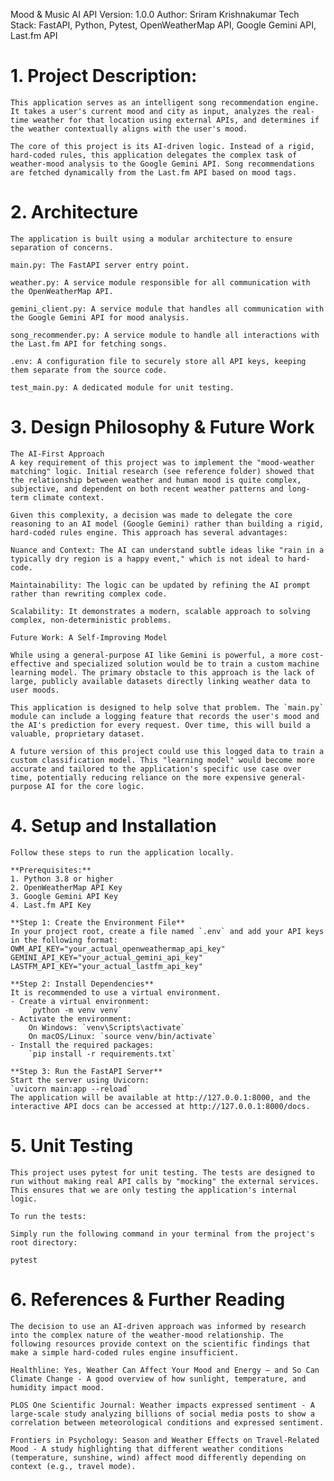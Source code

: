 Mood & Music AI API
Version: 1.0.0
Author: Sriram Krishnakumar
Tech Stack: FastAPI, Python, Pytest, OpenWeatherMap API, Google Gemini API, Last.fm API

# 1. Project Description:
    This application serves as an intelligent song recommendation engine. It takes a user's current mood and city as input, analyzes the real-time weather for that location using external APIs, and determines if the weather contextually aligns with the user's mood.

    The core of this project is its AI-driven logic. Instead of a rigid, hard-coded rules, this application delegates the complex task of weather-mood analysis to the Google Gemini API. Song recommendations are fetched dynamically from the Last.fm API based on mood tags.

# 2. Architecture
    The application is built using a modular architecture to ensure separation of concerns.

    main.py: The FastAPI server entry point.

    weather.py: A service module responsible for all communication with the OpenWeatherMap API.

    gemini_client.py: A service module that handles all communication with the Google Gemini API for mood analysis.

    song_recommender.py: A service module to handle all interactions with the Last.fm API for fetching songs.

    .env: A configuration file to securely store all API keys, keeping them separate from the source code.

    test_main.py: A dedicated module for unit testing.

# 3.  Design Philosophy & Future Work
    The AI-First Approach
    A key requirement of this project was to implement the "mood-weather matching" logic. Initial research (see reference folder) showed that the relationship between weather and human mood is quite complex, subjective, and dependent on both recent weather patterns and long-term climate context.

    Given this complexity, a decision was made to delegate the core reasoning to an AI model (Google Gemini) rather than building a rigid, hard-coded rules engine. This approach has several advantages:

    Nuance and Context: The AI can understand subtle ideas like "rain in a typically dry region is a happy event," which is not ideal to hard-code.

    Maintainability: The logic can be updated by refining the AI prompt rather than rewriting complex code.

    Scalability: It demonstrates a modern, scalable approach to solving complex, non-deterministic problems.

    Future Work: A Self-Improving Model

    While using a general-purpose AI like Gemini is powerful, a more cost-effective and specialized solution would be to train a custom machine learning model. The primary obstacle to this approach is the lack of large, publicly available datasets directly linking weather data to user moods.

    This application is designed to help solve that problem. The `main.py` module can include a logging feature that records the user's mood and the AI's prediction for every request. Over time, this will build a valuable, proprietary dataset.

    A future version of this project could use this logged data to train a custom classification model. This "learning model" would become more accurate and tailored to the application's specific use case over time, potentially reducing reliance on the more expensive general-purpose AI for the core logic.

# 4.  Setup and Installation
    Follow these steps to run the application locally.

    **Prerequisites:**
    1. Python 3.8 or higher
    2. OpenWeatherMap API Key
    3. Google Gemini API Key
    4. Last.fm API Key

    **Step 1: Create the Environment File**  
    In your project root, create a file named `.env` and add your API keys in the following format:  
    OWM_API_KEY="your_actual_openweathermap_api_key"  
    GEMINI_API_KEY="your_actual_gemini_api_key"  
    LASTFM_API_KEY="your_actual_lastfm_api_key"

    **Step 2: Install Dependencies**  
    It is recommended to use a virtual environment.  
    - Create a virtual environment:  
        `python -m venv venv`  
    - Activate the environment:  
        On Windows: `venv\Scripts\activate`  
        On macOS/Linux: `source venv/bin/activate`  
    - Install the required packages:  
        `pip install -r requirements.txt`

    **Step 3: Run the FastAPI Server**  
    Start the server using Uvicorn:  
    `uvicorn main:app --reload`  
    The application will be available at http://127.0.0.1:8000, and the interactive API docs can be accessed at http://127.0.0.1:8000/docs.

# 5.  Unit Testing
    This project uses pytest for unit testing. The tests are designed to run without making real API calls by "mocking" the external services. This ensures that we are only testing the application's internal logic.

    To run the tests:

    Simply run the following command in your terminal from the project's root directory:

    pytest

# 6.  References & Further Reading
    The decision to use an AI-driven approach was informed by research into the complex nature of the weather-mood relationship. The following resources provide context on the scientific findings that make a simple hard-coded rules engine insufficient.

    Healthline: Yes, Weather Can Affect Your Mood and Energy — and So Can Climate Change - A good overview of how sunlight, temperature, and humidity impact mood.

    PLOS One Scientific Journal: Weather impacts expressed sentiment - A large-scale study analyzing billions of social media posts to show a correlation between meteorological conditions and expressed sentiment.

    Frontiers in Psychology: Season and Weather Effects on Travel-Related Mood - A study highlighting that different weather conditions (temperature, sunshine, wind) affect mood differently depending on context (e.g., travel mode).
